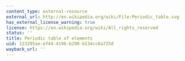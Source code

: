 ```yaml
---
content_type: external-resource
external_url: http://en.wikipedia.org/wiki/File:Periodic_table.svg
has_external_license_warning: true
license: https://en.wikipedia.org/wiki/All_rights_reserved
status: ''
title: Periodic table of elements
uid: 123295ae-ef44-4196-b290-b134cc6a725d
wayback_url: ''
---
```

